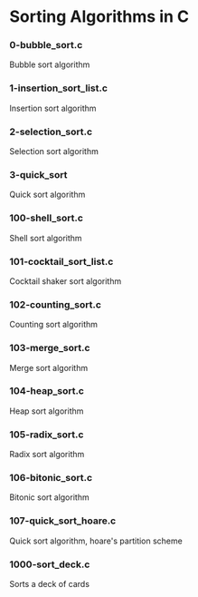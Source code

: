 # Sorting Algorithms in C

### 0-bubble_sort.c

Bubble sort algorithm

### 1-insertion_sort_list.c

Insertion sort algorithm

### 2-selection_sort.c

Selection sort algorithm

### 3-quick_sort

Quick sort algorithm

### 100-shell_sort.c

Shell sort algorithm

### 101-cocktail_sort_list.c

Cocktail shaker sort algorithm

### 102-counting_sort.c

Counting sort algorithm

### 103-merge_sort.c

Merge sort algorithm

### 104-heap_sort.c

Heap sort algorithm

### 105-radix_sort.c

Radix sort algorithm

### 106-bitonic_sort.c

Bitonic sort algorithm

### 107-quick_sort_hoare.c

Quick sort algorithm, hoare's partition scheme

### 1000-sort_deck.c

Sorts a deck of cards
